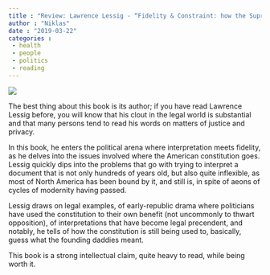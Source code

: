 ```yaml
---
title : "Review: Lawrence Lessig - “Fidelity & Constraint: how the Supreme Court has Read the American Constitution”"
author : "Niklas"
date : "2019-03-22"
categories : 
 - health
 - people
 - politics
 - reading
---
```


![](https://niklasblog.com/wp-content/9780190945664_d86ba.jpg)

The best thing about this book is its author; if you have read Lawrence Lessig before, you will know that his clout in the legal world is substantial and that many persons tend to read his words on matters of justice and privacy.

In this book, he enters the political arena where interpretation meets fidelity, as he delves into the issues involved where the American constitution goes. Lessig quickly dips into the problems that go with trying to interpret a document that is not only hundreds of years old, but also quite inflexible, as most of North America has been bound by it, and still is, in spite of aeons of cycles of modernity having passed.

Lessig draws on legal examples, of early-republic drama where politicians have used the constitution to their own benefit (not uncommonly to thwart opposition), of interpretations that have become legal precendent, and notably, he tells of how the constitution is still being used to, basically, guess what the founding daddies meant.

This book is a strong intellectual claim, quite heavy to read, while being worth it.
